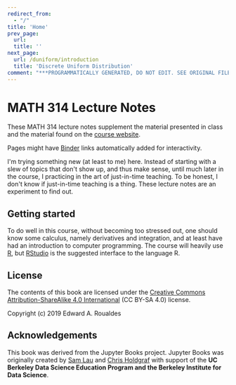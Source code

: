 ```yaml
---
redirect_from:
  - "/"
title: 'Home'
prev_page:
  url: 
  title: ''
next_page:
  url: /duniform/introduction
  title: 'Discrete Uniform Distribution'
comment: "***PROGRAMMATICALLY GENERATED, DO NOT EDIT. SEE ORIGINAL FILES IN /content***"
---
```

# MATH 314 Lecture Notes

These MATH 314 lecture notes supplement the material presented in
class and the material found on the [course website](https://roualdes.us/teaching).

Pages might have [Binder](https://mybinder.org) links automatically
added for interactivity.

I'm trying something new (at least to me) here.  Instead of starting
with a slew of topics that don't show up, and thus make sense, until
much later in the course, I practicing in the art of just-in-time
teaching.  To be honest, I don't know if just-in-time teaching is a
thing.  These lecture notes are an experiment to find out.

## Getting started

To do well in this course, without becoming too stressed out, one
should know some calculus, namely derivatives and integration, and at
least have had an introduction to computer programming.  The course
will heavily use [R](https://cran.r-project.org/), but
[RStudio](https://www.rstudio.com/) is the suggested interface to the
language R.

## License

The contents of this book are licensed under the
[Creative Commons Attribution-ShareAlike 4.0 International](https://creativecommons.org/licenses/by-sa/4.0/) (CC BY-SA 4.0) license.

Copyright (c) 2019 Edward A. Roualdes


## Acknowledgements

This book was derived from the Jupyter Books project.  Jupyter Books
was originally created by [Sam Lau][sam] and [Chris Holdgraf][chris]
with support of the **UC Berkeley Data Science Education Program and
the Berkeley Institute for Data Science**.

[sam]: http://www.samlau.me/
[chris]: https://predictablynoisy.com
